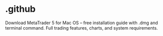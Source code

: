 # .github
Download MetaTrader 5 for Mac OS – free installation guide with .dmg and terminal command. Full trading features, charts, and system requirements.
